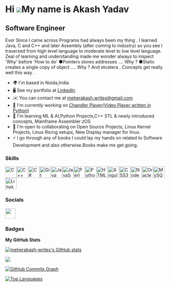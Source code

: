 Hi ![](https://user-images.githubusercontent.com/18350557/176309783-0785949b-9127-417c-8b55-ab5a4333674e.gif)My name is Akash Yadav
===================================================================================================================================

Software Engineer
-----------------

Ever Since I came across Programs had always been my thing . I learned Java, C and C++ and later Assembly (after coming to industry) so you see I traversed from high level language to moderate level to low level language. Zeal of learning and understanding made me wonder always to inspect 'Why' before 'How to do' ●Pointers stores addresses .... Why ? ●Static creates a single copy of object .... Why ? And etcetera . Concepts get really well this way .

*   🌍  I'm based in Noida,India
*   🖥️  See my portfolio at [LinkedIn](http://www.linkedin.com/in/akash-yadav-09786a32/)
*   ✉️  You can contact me at [meherakash.writes@gmail.com](mailto:meherakash.writes@gmail.com)
*   🚀  I'm currently working on [Chandler Player(Video Player written in Python)](http://github.com/meherakash-writes/Chandler-Player)
*   🧠  I'm learning ML & AI,Python Projects,C++ STL & newly introduced concepts, Mainframe Assembler zOS
*   🤝  I'm open to collaborating on Open Source Projects, Linux Kernel Projects, Linux Ricing setups, New Display manager for linux.
*   ⚡  I go through any of books I could lay my hands on related to Software Development and also otherwise.Books make me get going.

### Skills


<p align="left">
<a href="https://docs.microsoft.com/en-us/cpp/?view=msvc-170" target="_blank" rel="noreferrer"><img src="https://raw.githubusercontent.com/danielcranney/readme-generator/main/public/icons/skills/c-colored.svg" width="36" height="36" alt="C" /></a><a href="https://docs.microsoft.com/en-us/cpp/?view=msvc-170" target="_blank" rel="noreferrer"><img src="https://raw.githubusercontent.com/danielcranney/readme-generator/main/public/icons/skills/cplusplus-colored.svg" width="36" height="36" alt="C++" /></a><a href="https://docs.microsoft.com/en-us/dotnet/csharp/" target="_blank" rel="noreferrer"><img src="https://raw.githubusercontent.com/danielcranney/readme-generator/main/public/icons/skills/csharp-colored.svg" width="36" height="36" alt="C#" /></a><a href="https://git-scm.com/" target="_blank" rel="noreferrer"><img src="https://raw.githubusercontent.com/danielcranney/readme-generator/main/public/icons/skills/git-colored.svg" width="36" height="36" alt="Git" /></a><a href="https://www.oracle.com/java/" target="_blank" rel="noreferrer"><img src="https://raw.githubusercontent.com/danielcranney/readme-generator/main/public/icons/skills/java-colored.svg" width="36" height="36" alt="Java" /></a><a href="https://developer.mozilla.org/en-US/docs/Web/JavaScript" target="_blank" rel="noreferrer"><img src="https://raw.githubusercontent.com/danielcranney/readme-generator/main/public/icons/skills/javascript-colored.svg" width="36" height="36" alt="JavaScript" /></a><a href="https://www.perl.org/" target="_blank" rel="noreferrer"><img src="https://raw.githubusercontent.com/danielcranney/readme-generator/main/public/icons/skills/perl-colored.svg" width="36" height="36" alt="Perl" /></a><a href="https://www.python.org/" target="_blank" rel="noreferrer"><img src="https://raw.githubusercontent.com/danielcranney/readme-generator/main/public/icons/skills/python-colored.svg" width="36" height="36" alt="Python" /></a><a href="https://developer.mozilla.org/en-US/docs/Glossary/HTML5" target="_blank" rel="noreferrer"><img src="https://raw.githubusercontent.com/danielcranney/readme-generator/main/public/icons/skills/html5-colored.svg" width="36" height="36" alt="HTML5" /></a><a href="https://angular.io/" target="_blank" rel="noreferrer"><img src="https://raw.githubusercontent.com/danielcranney/readme-generator/main/public/icons/skills/angularjs-colored.svg" width="36" height="36" alt="Angular" /></a><a href="https://www.w3.org/TR/CSS/#css" target="_blank" rel="noreferrer"><img src="https://raw.githubusercontent.com/danielcranney/readme-generator/main/public/icons/skills/css3-colored.svg" width="36" height="36" alt="CSS3" /></a><a href="https://nodejs.org/en/" target="_blank" rel="noreferrer"><img src="https://raw.githubusercontent.com/danielcranney/readme-generator/main/public/icons/skills/nodejs-colored.svg" width="36" height="36" alt="NodeJS" /></a><a href="https://www.oracle.com/uk/index.html" target="_blank" rel="noreferrer"><img src="https://raw.githubusercontent.com/danielcranney/readme-generator/main/public/icons/skills/oracle-colored.svg" width="36" height="36" alt="Oracle" /></a><a href="https://www.mysql.com/" target="_blank" rel="noreferrer"><img src="https://raw.githubusercontent.com/danielcranney/readme-generator/main/public/icons/skills/mysql-colored.svg" width="36" height="36" alt="MySQL" /></a><a href="https://www.linux.org" target="_blank" rel="noreferrer"><img src="https://raw.githubusercontent.com/danielcranney/readme-generator/main/public/icons/skills/linux-colored.svg" width="36" height="36" alt="Linux" /></a></p>

### Socials
<p align="left"> <a href="https://www.github.com/meherakash-writes" target="_blank" rel="noreferrer"> <picture> <source media="(prefers-color-scheme: dark)" srcset="https://raw.githubusercontent.com/danielcranney/readme-generator/main/public/icons/socials/github-dark.svg" /> <source media="(prefers-color-scheme: light)" srcset="https://raw.githubusercontent.com/danielcranney/readme-generator/main/public/icons/socials/github.svg" /> <img src="https://raw.githubusercontent.com/danielcranney/readme-generator/main/public/icons/socials/github.svg" width="32" height="32" /> </picture> </a></p>

### Badges

<b>My GitHub Stats</b>

<a href="http://www.github.com/meherakash-writes"><img src="https://github-readme-stats.vercel.app/api?username=meherakash-writes&show_icons=true&hide=&count_private=true&title_color=f97316&text_color=ec4899&icon_color=3382ed&bg_color=ffffff&hide_border=true&show_icons=true" alt="meherakash-writes's GitHub stats" /></a>

<a href="http://www.github.com/meherakash-writes"><img src="https://github-readme-streak-stats.herokuapp.com/?user=meherakash-writes&stroke=ec4899&background=ffffff&ring=f97316&fire=f97316&currStreakNum=ec4899&currStreakLabel=f97316&sideNums=ec4899&sideLabels=ec4899&dates=ec4899&hide_border=true" /></a>

<a href="http://www.github.com/meherakash-writes"><img src="https://github-readme-activity-graph.cyclic.app/graph?username=meherakash-writes&bg_color=ffffff&color=ec4899&line=3382ed&point=ec4899&area_color=ffffff&area=true&hide_border=true&custom_title=GitHub%20Commits%20Graph" alt="GitHub Commits Graph" /></a>

<a href="https://github.com/meherakash-writes" align="left"><img src="https://github-readme-stats.vercel.app/api/top-langs/?username=meherakash-writes&langs_count=10&title_color=f97316&text_color=ec4899&icon_color=3382ed&bg_color=ffffff&hide_border=true&locale=en&custom_title=Top%20%Languages" alt="Top Languages" /></a>
